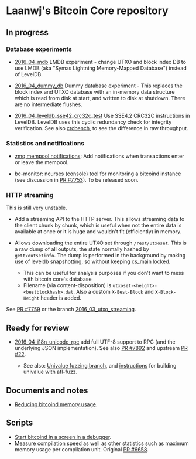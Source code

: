 Laanwj's Bitcoin Core repository
==================================

In progress
-------------

### Database experiments

- [2016_04_mdb](https://github.com/laanwj/bitcoin/tree/2016_04_mdb)
  LMDB experiment - change UTXO and block index DB to use LMDB (aka "Symas
  Lightning Memory-Mapped Database") instead of LevelDB.

- [2016_04_dummy_db](https://github.com/laanwj/bitcoin/tree/2016_04_dummy_db)
  Dummy database experiment - This replaces the block index and UTXO
  database with an in-memory data structure which is read from disk at start,
  and written to disk at shutdown. There are no intermediate flushes.

- [2016_04_leveldb_sse42_crc32c_test](https://github.com/laanwj/bitcoin/tree/2016_04_leveldb_sse42_crc32c_test)
  Use SSE4.2 CRC32C instructions in LevelDB. LevelDB uses this cyclic redundancy check for integrity
  verification. See also [crcbench](https://github.com/laanwj/crcbench), to see the difference
  in raw throughput.

### Statistics and notifications

- [zmq mempool notifications](https://github.com/bitcoin/bitcoin/pull/7753): Add notifications when transactions enter or leave the mempool.

- bc-monitor: ncurses (console) tool for monitoring a bitcoind instance (see
  discussion in [PR #7753](https://github.com/bitcoin/bitcoin/pull/7753)). To
  be released soon.

### HTTP streaming

This is still very unstable.

- Add a streaming API to the HTTP server. This allows streaming data to the
  client chunk by chunk, which is useful when not the entire data is available
  at once or it is huge and wouldn't fit (efficiently) in memory.

- Allows downloading the entire UTXO set through `/rest/utxoset`. This is a raw
  dump of all outputs, the state normally hashed by `gettxoutsetinfo`. The dump
  is performed in the background by making use of leveldb snapshotting, so
  without keeping cs_main locked.
    - This can be useful for analysis purposes if you don't want to mess with
      bitcoin core's database
    - Filename (via content-disposition) is
      `utxoset-<height>-<bestblockhash>.dat`. Also a custom `X-Best-Block` and
      `X-Block-Height` header is added.

See [PR #7759](https://github.com/bitcoin/bitcoin/pull/7759) or the branch
[2016_03_utxo_streaming](https://github.com/laanwj/bitcoin/tree/2016_03_utxo_streaming).

Ready for review
--------------------

- [2016_04_i18n_unicode_rpc](https://github.com/laanwj/bitcoin/tree/2016_04_i18n_unicode_rpc)
  add full UTF-8 support to RPC (and the underlying JSON implementation). See also
  [PR #7892](https://github.com/bitcoin/bitcoin/pull/7892) and upstream
  [PR #22](https://github.com/jgarzik/univalue/pull/22).

  - See also: [Univalue fuzzing branch](https://github.com/laanwj/univalue/tree/2015_11_unifuzz),
    and [instructions](https://gist.github.com/laanwj/68551528b7ae641ccaeb519566ca67c7) for building
    univalue with afl-fuzz.

Documents and notes
--------------------

- [Reducing bitcoind memory usage](https://gist.github.com/laanwj/efe29c7661ce9b6620a7).

Scripts
--------

- [Start bitcoind in a screen in a debugger](https://gist.github.com/laanwj/29bc141fb8d10608651c).
- [Measure compilation speed](https://gist.github.com/laanwj/108877a28ec03836568a) as well
 as other statistics such as maximum memory usage per compilation unit. Original
 [PR #6658](https://github.com/bitcoin/bitcoin/issues/6658#issuecomment-144643696).

